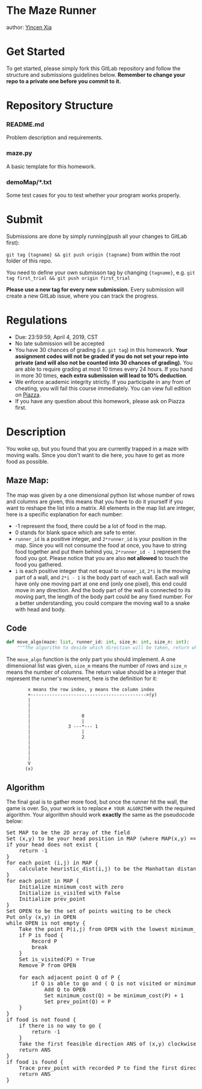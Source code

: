 # The Maze Runner
author: [Yincen Xia](https://github.com/philipxyc)

# Get Started

To get started, please simply fork this GitLab repository and
follow the structure and submissions guidelines below. 
**Remember to change your repo to a private one before you commit to it.**


# Repository Structure

### README.md

Problem description and requirements.

### maze.py

A basic template for this homework.

### demoMap/\*.txt

Some test cases for you to test whether your program works properly.


# Submit

Submissions are done by simply running(push all your changes to GitLab first):

```git tag {tagname} && git push origin {tagname}``` from within the root folder of this repo.

You need to define your own submisson tag by changing `{tagname}`, 
e.g. ```git tag first_trial && git push origin first_trial```

**Please use a new tag for every new submission.**
Every submission will create a new GitLab issue, where you can track the progress.

# Regulations

- Due: 23:59:59, April 4, 2019, CST
- No late submission will be accepted
- You have 30 chances of grading (i.e. ```git tag```) in this homework. **Your assignment codes will not be graded if you do not set your repo into private (and will also not be counted into 30 chances of grading).** You are able to require grading at most 10 times every 24 hours. If you hand in more 30 times, **each extra submission will lead to 10% deduction**.
- We enforce academic integrity strictly. If you participate in any from of cheating, you will fail this course immediately. You can view full edition on [Piazza](https://piazza.com/class/jrykv8wi15m5dx?cid=7).
- If you have any question about this homework, please ask on Piazza first.

# Description

You woke up, but you found that you are currently trapped in a maze with moving walls. Since you don't want to die here, you have to get as more food as possible.

## Maze Map:

The map was given by a one dimensional python list whose number of rows and columns are given, this means that you have to do it yourself if you want to reshape the list into a matrix. All elements in the map list are integer, here is a specific explanation for each number:

- -1 represent the food, there could be a lot of food in the map.
- 0 stands for blank space which are safe to enter.
- ```runner_id``` is a positive integer, and ```2*runner_id``` is your position in the map. Since you will not consume the food at once, you have to string food together and put them behind you, ```2*runner_id - 1``` represent the food you got. Please notice that you are also **not allowed** to touch the food you gathered.
- ```i``` is each positive integer that not equal to ```runner_id```,  ```2*i``` is the moving part of a wall, and ```2*i - 1``` is the body part of each wall. Each wall will have only one moving part at one end (only one pixel), this end could move in any direction. And the body part of the wall is connected to its moving part, the length of the body part could be any fixed number. For a better understanding, you could compare the moving wall to a snake with head and body.

## Code

```python
def move_algo(maze: list, runner_id: int, size_m: int, size_n: int):
    """The algorithm to deside which direction will be taken, return which step to take"""
```

The `move_algo` function is the only part you should implement. A one dimensional list was given, `size_m` means the number of rows and `size_n` means the number of columns. The return value should be a integer that represent the runner's movement, here is the definition for it:

            x means the row index, y means the column index
            +------------------------------------------->(y)
            |
            |
            |
            |                   0
            |                   |
            |              3 ---*--- 1
            |                   |
            |                   2
            |
            |
            |
            |
            V
           (x)
## Algorithm

The final goal is to gather more food, but once the runner hit the wall, the game is over. So, your work is to replace ```# YOUR ALGORITHM``` with the required algorithm. Your algorithm should work **exactly** the same as the pseudocode below:
<pre>
Set MAP to be the 2D array of the field
Set (x,y) to be your head position in MAP (where MAP(x,y) == 2 * your ID)
if your head does not exist {
    return -1
}
for each point (i,j) in MAP {
    calculate heuristic_dist(i,j) to be the Manhattan distance from (i,j) to the nearest food
}
for each point in MAP {
    Initialize minimum_cost with zero
    Initialize is_visited with False
    Initialize prev_point
}
Set OPEN to be the set of points waiting to be check
Put only (x,y) in OPEN
while OPEN is not empty {
    Take the point P(i,j) from OPEN with the lowest minimum_cost(i,j)+heuristic_dist(i,j) (when there is more than one minimum, take the first point by ascending order with X primary index and Y secondary index )
    if P is food {
        Record P
        break
    }
    Set is_visited(P) = True
    Remove P from OPEN

    for each adjacent point Q of P {
        if Q is able to go and ( Q is not visited or minimum_cost(P) + 1 is smaller than minimum_cost(Q) ):
            Add Q to OPEN
            Set minimum_cost(Q) = be minimum_cost(P) + 1
            Set prev_point(Q) = P
    }
}
if food is not found {
    if there is no way to go {
        return -1
    }
    Take the first feasible direction ANS of (x,y) clockwise (the order 0,1,2,3)
    return ANS
}
if food is found {
    Trace prev_point with recorded P to find the first direction ANS of (x,y)
    return ANS
}
</pre>

